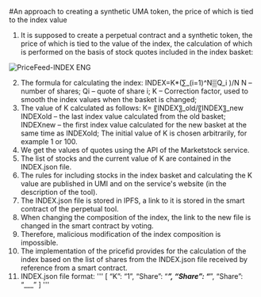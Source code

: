 #An approach to creating a synthetic UMA token, the price of which is tied to the index value

1)	It is supposed to create a perpetual contract and a synthetic token, the price of which is tied to the value of the index, the calculation of which is performed on the basis of stock quotes included in the index basket:

![PriceFeed-INDEX ENG](https://user-images.githubusercontent.com/89580052/135914358-336cb066-616d-4488-b5b2-856a5fb79730.jpg)

2)	The formula for calculating the index: 
INDEX=K*(∑_(i=1)^N▒Q_i )/N
N – number of shares;
Qi – quote of share i;
K – Correction factor, used to smooth the index values when the basket is changed;
3)	The value of K calculated as follows:
К=  〖INDEX〗_old/〖INDEX〗_new 
INDEXold – the last index value calculated from the old basket;
INDEXnew – the first index value calculated for the new basket at the same time as INDEXold;
The initial value of K is chosen arbitrarily, for example 1 or 100.
4)	We get the values of quotes using the API of the Marketstock service.
5)	The list of stocks and the current value of K are contained in the INDEX.json file.
6)	The rules for including stocks in the index basket and calculating the K value are published in UMI and on the service's website (in the description of the tool).
7)	The INDEX.json file is stored in IPFS, a link to it is stored in the smart contract of the perpetual tool.
8)	When changing the composition of the index, the link to the new file is changed in the smart contract by voting. 
9)	Therefore, malicious modification of the index composition is impossible.
10)	The implementation of the pricefid provides for the calculation of the index based on the list of shares from the INDEX.json file received by reference from a smart contract.
11)	INDEX.json file format:
  '''
[
	“K”: “1”,
	“Share”: “___”,
	“Share”: “___”,
	“Share”: “___”
]
'''


